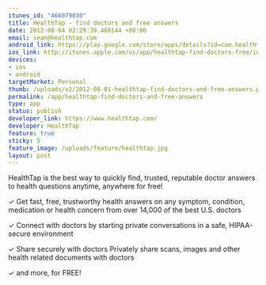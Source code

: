 ```yaml
---
itunes_id: "466079030"
title: HealthTap - find doctors and free answers
date: 2012-08-04 02:29:39.466144 +00:00
email: sean@healthtap.com
android_link: https://play.google.com/store/apps/details?id=com.healthtap.userhtexpress
ios_link: http://itunes.apple.com/us/app/healthtap-find-doctors-free/id466079030
devices:
- ios
- android
targetMarket: Personal
thumb: /uploads/v2/2012-08-01-healthtap-find-doctors-and-free-answers.png
permalink: /app/healthtap-find-doctors-and-free-answers
type: app
status: publish
developer_link: https://www.healthtap.com/
developer: HealthTap
feature: true
sticky: 5
feature_image: /uploads/feature/healthtap.jpg
layout: post
---
```


HealthTap is the best way to quickly find, trusted, reputable doctor answers to health questions anytime, anywhere for free!

✓ Get fast, free, trustworthy health answers
on any symptom, condition, medication or health concern from over 14,000 of the best U.S. doctors

✓ Connect with doctors
by starting private conversations in a safe, HIPAA-secure environment

✓ Share securely with doctors
Privately share scans, images and other health related documents with doctors

✓ and more, for FREE!
